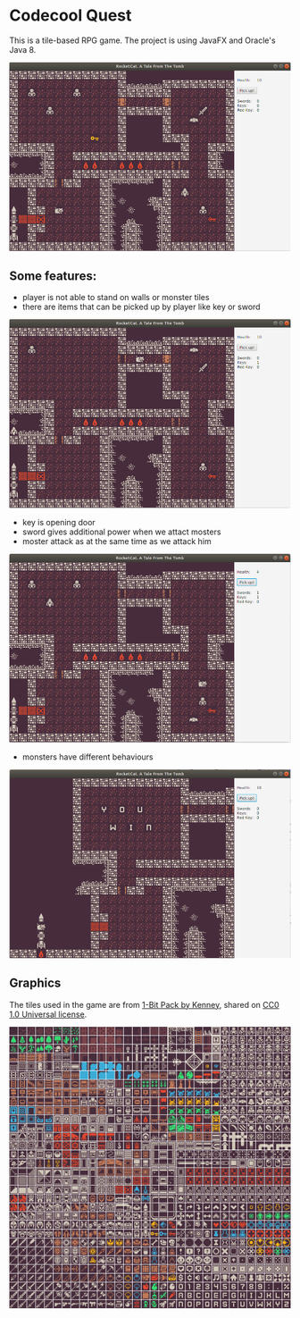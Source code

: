# Codecool Quest

This is a tile-based RPG game. The project is using JavaFX and Oracle's Java 8.


![start](src/main/resources/design/start.png)



## Some features:

* player is not able to stand on walls or monster tiles
* there are items that can be picked up by player like key or sword

![key-picked-up-and-door-opened](src/main/resources/design/key-picked-up-and-door-opened.png)

* key is opening door
* sword gives additional power when we attact mosters
* moster attack as at the same time as we attack him

![picked-up-sword-and-some-health-lost](src/main/resources/design/picked-up-sword-and-some-health-lost.png)

* monsters have different behaviours

![win](src/main/resources/design/win.png)



## Graphics

The tiles used in the game are from [1-Bit Pack by Kenney](https://kenney.nl/assets/bit-pack), shared on [CC0 1.0 Universal license](https://creativecommons.org/publicdomain/zero/1.0/).

![tiles](src/main/resources/tiles.png)

